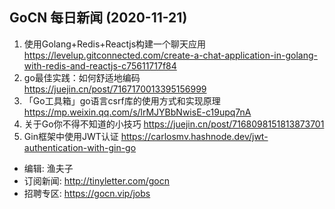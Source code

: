 ## GoCN 每日新闻 (2020-11-21)
1. 使用Golang+Redis+Reactjs构建一个聊天应用 https://levelup.gitconnected.com/create-a-chat-application-in-golang-with-redis-and-reactjs-c75611717f84
2. go最佳实践：如何舒适地编码 https://juejin.cn/post/7167170013395156999
3. 「Go工具箱」go语言csrf库的使用方式和实现原理 https://mp.weixin.qq.com/s/lrMJYBbNwisE-c19upq7nA
4. 关于Go你不得不知道的小技巧 https://juejin.cn/post/7168098151813873701
5. Gin框架中使用JWT认证 https://carlosmv.hashnode.dev/jwt-authentication-with-gin-go

- 编辑: 渔夫子
- 订阅新闻: http://tinyletter.com/gocn
- 招聘专区: https://gocn.vip/jobs